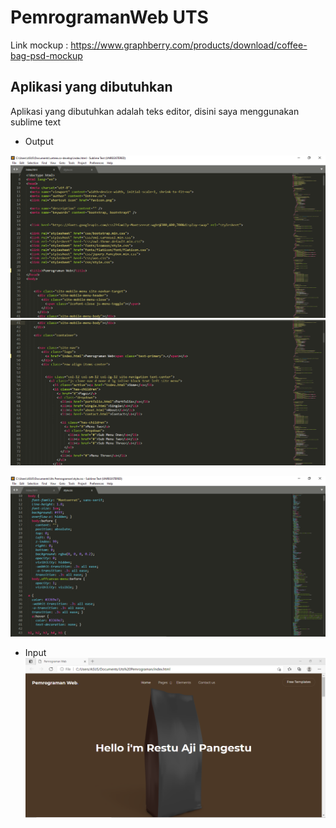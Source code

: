 # PemrogramanWeb UTS

Link mockup : https://www.graphberry.com/products/download/coffee-bag-psd-mockup

## Aplikasi yang dibutuhkan 
Aplikasi yang dibutuhkan adalah teks editor, disini saya menggunakan sublime text

- Output

![](photo/2.PNG)
![](photo/3.PNG)

![](photo/4.PNG)

- Input
![](photo/Capture.PNG)


